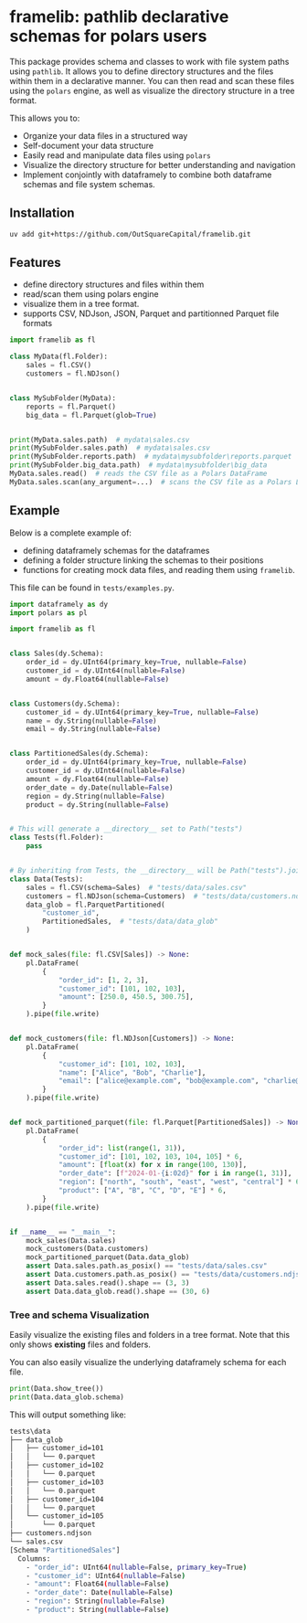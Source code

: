 # framelib: pathlib declarative schemas for polars users

This package provides schema and classes to work with file system paths using `pathlib`.
It allows you to define directory structures and the files within them in a declarative manner.
You can then read and scan these files using the `polars` engine, as well as visualize the directory structure in a tree format.

This allows you to:

- Organize your data files in a structured way
- Self-document your data structure
- Easily read and manipulate data files using `polars`
- Visualize the directory structure for better understanding and navigation
- Implement conjointly with dataframely to combine both dataframe schemas and file system schemas.

## Installation

```bash
uv add git+https://github.com/OutSquareCapital/framelib.git
```

## Features

- define directory structures and files within them
- read/scan them using polars engine
- visualize them in a tree format.
- supports CSV, NDJson, JSON, Parquet and partitionned Parquet file formats

```python
import framelib as fl

class MyData(fl.Folder):
    sales = fl.CSV()
    customers = fl.NDJson()


class MySubFolder(MyData):
    reports = fl.Parquet()
    big_data = fl.Parquet(glob=True)


print(MyData.sales.path)  # mydata\sales.csv
print(MySubFolder.sales.path)  # mydata\sales.csv
print(MySubFolder.reports.path)  # mydata\mysubfolder\reports.parquet
print(MySubFolder.big_data.path)  # mydata\mysubfolder\big_data
MyData.sales.read()  # reads the CSV file as a Polars DataFrame
MyData.sales.scan(any_argument=...)  # scans the CSV file as a Polars LazyFrame
```

## Example

Below is a complete example of:

- defining dataframely schemas for the dataframes
- defining a folder structure linking the schemas to their positions
- functions for creating mock data files, and reading them using `framelib`.

This file can be found in `tests/examples.py`.

```python
import dataframely as dy
import polars as pl

import framelib as fl


class Sales(dy.Schema):
    order_id = dy.UInt64(primary_key=True, nullable=False)
    customer_id = dy.UInt64(nullable=False)
    amount = dy.Float64(nullable=False)


class Customers(dy.Schema):
    customer_id = dy.UInt64(primary_key=True, nullable=False)
    name = dy.String(nullable=False)
    email = dy.String(nullable=False)


class PartitionedSales(dy.Schema):
    order_id = dy.UInt64(primary_key=True, nullable=False)
    customer_id = dy.UInt64(nullable=False)
    amount = dy.Float64(nullable=False)
    order_date = dy.Date(nullable=False)
    region = dy.String(nullable=False)
    product = dy.String(nullable=False)


# This will generate a __directory__ set to Path("tests")
class Tests(fl.Folder):
    pass


# By inheriting from Tests, the __directory__ will be Path("tests").joinpath("data")
class Data(Tests):
    sales = fl.CSV(schema=Sales)  # "tests/data/sales.csv"
    customers = fl.NDJson(schema=Customers)  # "tests/data/customers.ndjson"
    data_glob = fl.ParquetPartitioned(
        "customer_id",
        PartitionedSales,  # "tests/data/data_glob"
    )


def mock_sales(file: fl.CSV[Sales]) -> None:
    pl.DataFrame(
        {
            "order_id": [1, 2, 3],
            "customer_id": [101, 102, 103],
            "amount": [250.0, 450.5, 300.75],
        }
    ).pipe(file.write)


def mock_customers(file: fl.NDJson[Customers]) -> None:
    pl.DataFrame(
        {
            "customer_id": [101, 102, 103],
            "name": ["Alice", "Bob", "Charlie"],
            "email": ["alice@example.com", "bob@example.com", "charlie@example.com"],
        }
    ).pipe(file.write)


def mock_partitioned_parquet(file: fl.Parquet[PartitionedSales]) -> None:
    pl.DataFrame(
        {
            "order_id": list(range(1, 31)),
            "customer_id": [101, 102, 103, 104, 105] * 6,
            "amount": [float(x) for x in range(100, 130)],
            "order_date": [f"2024-01-{i:02d}" for i in range(1, 31)],
            "region": ["north", "south", "east", "west", "central"] * 6,
            "product": ["A", "B", "C", "D", "E"] * 6,
        }
    ).pipe(file.write)


if __name__ == "__main__":
    mock_sales(Data.sales)
    mock_customers(Data.customers)
    mock_partitioned_parquet(Data.data_glob)
    assert Data.sales.path.as_posix() == "tests/data/sales.csv"
    assert Data.customers.path.as_posix() == "tests/data/customers.ndjson"
    assert Data.sales.read().shape == (3, 3)
    assert Data.data_glob.read().shape == (30, 6)
```

### Tree and schema Visualization

Easily visualize the existing files and folders in a tree format.
Note that this only shows **existing** files and folders.

You can also easily visualize the underlying dataframely schema for each file.

```python
print(Data.show_tree())
print(Data.data_glob.schema)
```

This will output something like:

```bash
tests\data
├── data_glob
│   ├── customer_id=101
│   │   └── 0.parquet
│   ├── customer_id=102
│   │   └── 0.parquet
│   ├── customer_id=103
│   │   └── 0.parquet
│   ├── customer_id=104
│   │   └── 0.parquet
│   └── customer_id=105
│       └── 0.parquet
├── customers.ndjson
└── sales.csv
[Schema "PartitionedSales"]
  Columns:
    - "order_id": UInt64(nullable=False, primary_key=True)
    - "customer_id": UInt64(nullable=False)
    - "amount": Float64(nullable=False)
    - "order_date": Date(nullable=False)
    - "region": String(nullable=False)
    - "product": String(nullable=False)

```
